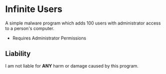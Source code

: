 # Infinite Users
A simple malware program which adds 100 users with administrator access to a person's computer.

- Requires Administrator Permissions

## Liability
I am not liable for **ANY** harm or damage caused by this program.
